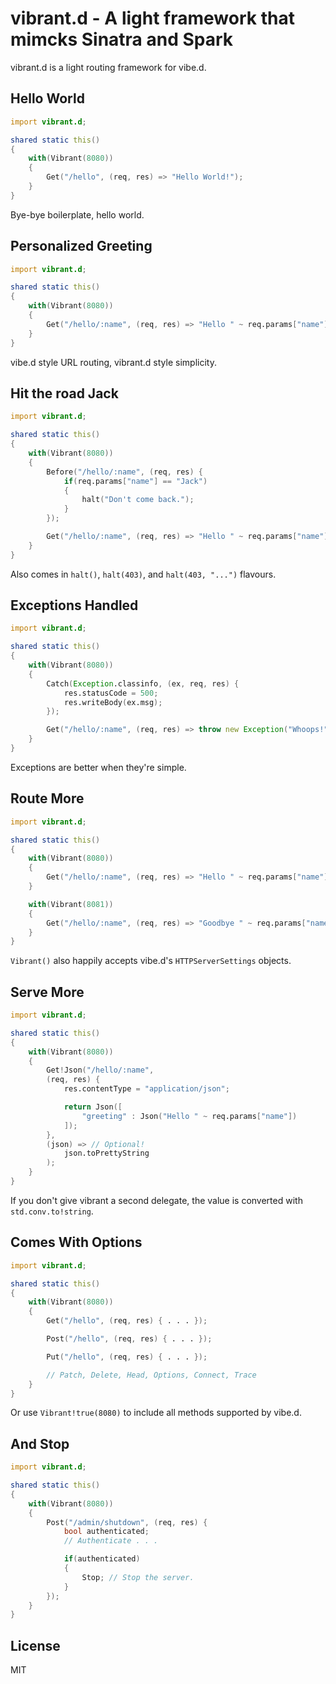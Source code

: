 vibrant.d - A light framework that mimcks Sinatra and Spark
===========================================================

vibrant.d is a light routing framework for vibe.d.

Hello World
-----------

```d
import vibrant.d;

shared static this()
{
    with(Vibrant(8080))
    {
        Get("/hello", (req, res) => "Hello World!");
    }
}
```

Bye-bye boilerplate, hello world.

Personalized Greeting
---------------------

```d
import vibrant.d;

shared static this()
{
    with(Vibrant(8080))
    {
        Get("/hello/:name", (req, res) => "Hello " ~ req.params["name"]);
    }
}
```

vibe.d style URL routing, vibrant.d style simplicity.

Hit the road Jack
-----------------

```d
import vibrant.d;

shared static this()
{
    with(Vibrant(8080))
    {
        Before("/hello/:name", (req, res) {
            if(req.params["name"] == "Jack")
            {
                halt("Don't come back.");
            }
        });

        Get("/hello/:name", (req, res) => "Hello " ~ req.params["name"]);
    }
}
```

Also comes in `halt()`, `halt(403)`, and `halt(403, "...")` flavours.

Exceptions Handled
------------------

```d
import vibrant.d;

shared static this()
{
    with(Vibrant(8080))
    {
        Catch(Exception.classinfo, (ex, req, res) {
            res.statusCode = 500;
            res.writeBody(ex.msg);
        });

        Get("/hello/:name", (req, res) => throw new Exception("Whoops!"));
    }
}
```

Exceptions are better when they're simple.

Route More
----------

```d
import vibrant.d;

shared static this()
{
    with(Vibrant(8080))
    {
        Get("/hello/:name", (req, res) => "Hello " ~ req.params["name"]);
    }

    with(Vibrant(8081))
    {
        Get("/hello/:name", (req, res) => "Goodbye " ~ req.params["name"]);
    }
}
```

`Vibrant()` also happily accepts vibe.d's `HTTPServerSettings` objects.

Serve More
----------

```d
import vibrant.d;

shared static this()
{
    with(Vibrant(8080))
    {
        Get!Json("/hello/:name",
        (req, res) {
            res.contentType = "application/json";

            return Json([
                "greeting" : Json("Hello " ~ req.params["name"])
            ]);
        },
        (json) => // Optional!
            json.toPrettyString
        );
    }
}
```

If you don't give vibrant a second delegate, the value is converted with `std.conv.to!string`.

Comes With Options
------------------

```d
import vibrant.d;

shared static this()
{
    with(Vibrant(8080))
    {
        Get("/hello", (req, res) { . . . });

        Post("/hello", (req, res) { . . . });

        Put("/hello", (req, res) { . . . });

        // Patch, Delete, Head, Options, Connect, Trace
    }
}
```

Or use `Vibrant!true(8080)` to include all methods supported by vibe.d.

And Stop
--------

```d
import vibrant.d;

shared static this()
{
    with(Vibrant(8080))
    {
        Post("/admin/shutdown", (req, res) {
            bool authenticated;
            // Authenticate . . .

            if(authenticated)
            {
                Stop; // Stop the server.
            }
        });
    }
}
```

License
-------

MIT
